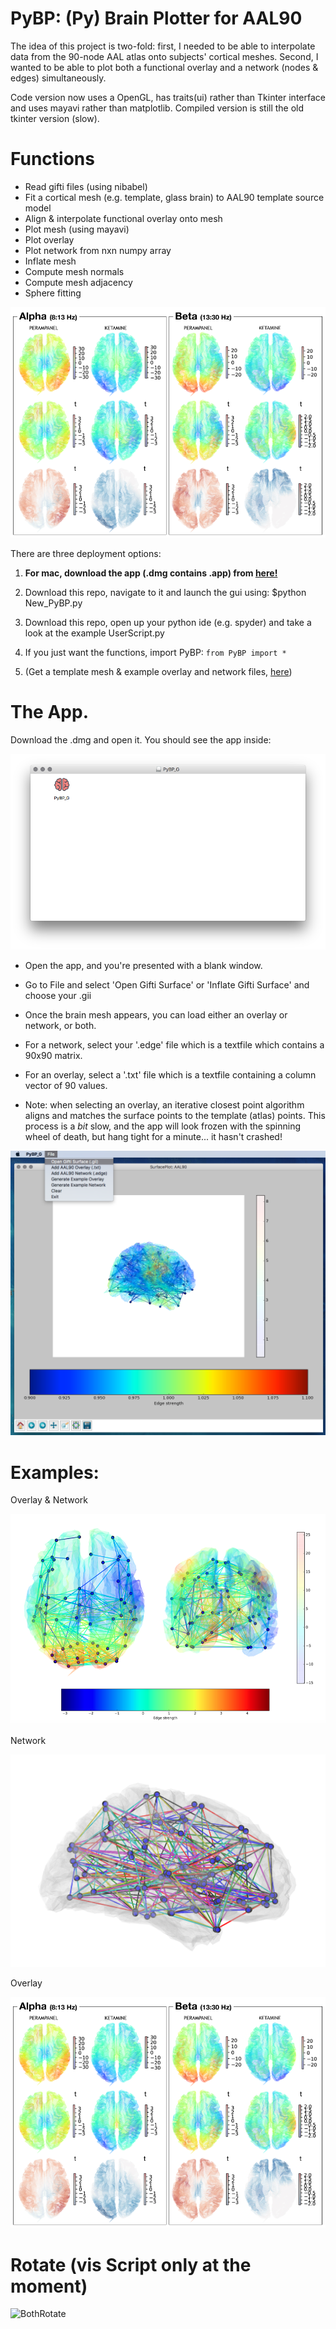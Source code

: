 # PyBP: (Py) Brain Plotter for AAL90

The idea of this project is two-fold: first, I needed to be able to interpolate data from the 90-node AAL atlas onto subjects' cortical meshes. Second, I wanted to be able to plot both a functional overlay and a network (nodes & edges) simultaneously. 

Code version now uses a OpenGL, has traits(ui) rather than Tkinter interface and uses mayavi rather than matplotlib. 
Compiled version is still the old tkinter version (slow).

# Functions

* Read gifti files (using nibabel)
* Fit a cortical mesh (e.g. template, glass brain) to AAL90 template source model
* Align & interpolate functional overlay onto mesh
* Plot mesh (using mayavi)
* Plot overlay
* Plot network from nxn numpy array
* Inflate mesh
* Compute mesh normals
* Compute mesh adjacency
* Sphere fitting

![test overlay fig](fig2.png)

There are three deployment options: 

1. **For mac, download the app (.dmg contains .app) from [here!](https://www.dropbox.com/s/iahvx7m6xtyfzp1/PyBP_G.dmg?dl=0)**
2. Download this repo, navigate to it and launch the gui using: $python New_PyBP.py
3. Download this repo, open up your python ide (e.g. spyder) and take a look at the example UserScript.py

4. If you just want the functions, import PyBP: ```from PyBP import *```
5. (Get a template mesh & example overlay and network files, [here](https://www.dropbox.com/sh/w35j02u45602u4g/AACjzoSq-H7uskskiKBois3Ba?dl=0))

# The App.

Download the .dmg and open it. You should see the app inside:

![App Image](app_logo.png)

* Open the app, and you're presented with a blank window. 
* Go to File and select 'Open Gifti Surface' or 'Inflate Gifti Surface' and choose your .gii
* Once the brain mesh appears, you can load either an overlay or network, or both.

* For a network, select your '.edge' file which is a textfile which contains a 90x90 matrix. 
* For an overlay, select a '.txt' file which is a textfile containing a column vector of 90 values.

* Note: when selecting an overlay, an iterative closest point algorithm aligns and matches the surface points to the template (atlas) points. This process is a *bit* slow, and the app will look frozen with the spinning wheel of death, but hang tight for a minute... it hasn't crashed!

![GUI_Image](PyBPGUI.png)


# Examples:

Overlay & Network

![both](both.png)

Network

![test net fig](testfig.png)

Overlay

![test overlay fig](fig2.png)


# Rotate (vis Script only at the moment)

![BothRotate](rotation1.gif)


